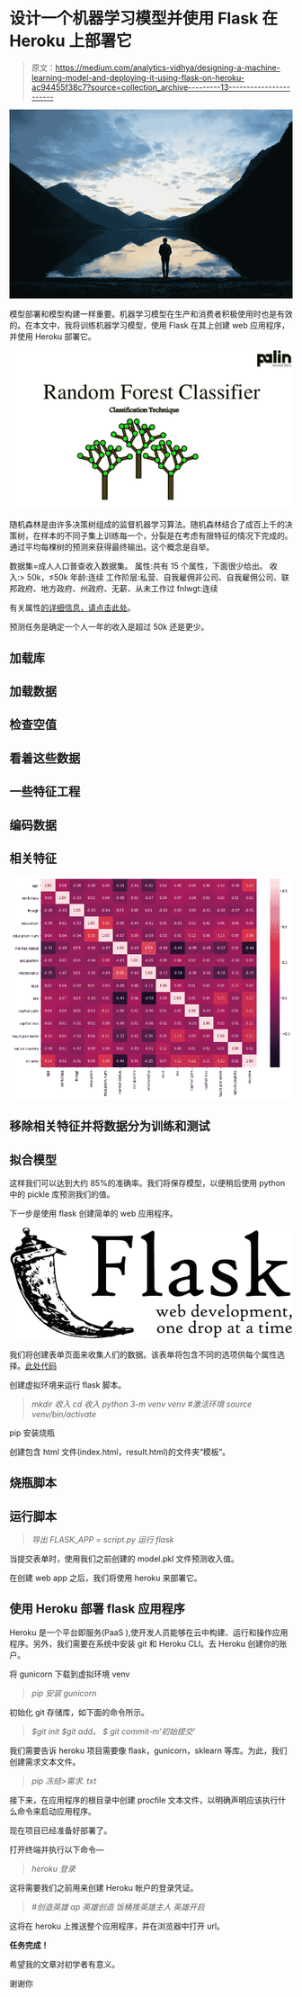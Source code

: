 # 设计一个机器学习模型并使用 Flask 在 Heroku 上部署它

> 原文：<https://medium.com/analytics-vidhya/designing-a-machine-learning-model-and-deploying-it-using-flask-on-heroku-ac94455f38c7?source=collection_archive---------13----------------------->

![](img/241343ca23f60dcedc7fdf70266615a3.png)

模型部署和模型构建一样重要。机器学习模型在生产和消费者积极使用时也是有效的。在本文中，我将训练机器学习模型，使用 Flask 在其上创建 web 应用程序，并使用 Heroku 部署它。

![](img/623a44ec7f1cadfd2a602b7296e93abc.png)

随机森林是由许多决策树组成的监督机器学习算法。随机森林结合了成百上千的决策树，在样本的不同子集上训练每一个，分裂是在考虑有限特征的情况下完成的。通过平均每棵树的预测来获得最终输出。这个概念是自举。

数据集=成人人口普查收入数据集。
属性:共有 15 个属性，下面很少给出。
收入:> 50k，≤50k
年龄:连续
工作阶层:私营、自我雇佣非公司、自我雇佣公司、联邦政府、地方政府、州政府、无薪、从未工作过
fnlwgt:连续

有关属性[的详细信息，请点击此处](https://archive.ics.uci.edu/ml/datasets/adult)。

预测任务是确定一个人一年的收入是超过 50k 还是更少。

## **加载库**

## 加载数据

## 检查空值

## 看着这些数据

## 一些特征工程

## 编码数据

## 相关特征

![](img/3105888b12dcd7f82978f8b4532c2201.png)

## 移除相关特征并将数据分为训练和测试

## 拟合模型

这样我们可以达到大约 85%的准确率。我们将保存模型，以便稍后使用 python 中的 pickle 库预测我们的值。

下一步是使用 flask 创建简单的 web 应用程序。

![](img/4f8b918c9c9c9c688eeda3ffe77175e3.png)

我们将创建表单页面来收集人们的数据。该表单将包含不同的选项供每个属性选择。[此处代码](https://github.com/nidhi988/Deploying-ML-Algo-using-Flask-on-Heroku/tree/main/templates)

创建虚拟环境来运行 flask 脚本。

> *mkdir 收入
> cd 收入
> python 3-m venv venv
> #激活环境
> source venv/bin/activate*

pip 安装烧瓶

创建包含 html 文件(index.html，result.html)的文件夹“模板”。

## 烧瓶脚本

## 运行脚本

> *导出 FLASK_APP = script.py
> 运行 flask*

当提交表单时，使用我们之前创建的 model.pkl 文件预测收入值。

在创建 web app 之后，我们将使用 heroku 来部署它。

## 使用 Heroku 部署 flask 应用程序

Heroku 是一个平台即服务(PaaS ),使开发人员能够在云中构建、运行和操作应用程序。另外，我们需要在系统中安装 git 和 Heroku CLI。去 Heroku 创建你的账户。

将 gunicorn 下载到虚拟环境 venv

> *pip 安装 gunicorn*

初始化 git 存储库，如下面的命令所示。

> *$git init
> $git add。
> $ git commit-m‘初始提交’*

我们需要告诉 heroku 项目需要像 flask，gunicorn，sklearn 等库。为此，我们创建需求文本文件。

> *pip 冻结>需求. txt*

接下来，在应用程序的根目录中创建 procfile 文本文件，以明确声明应该执行什么命令来启动应用程序。

现在项目已经准备好部署了。

打开终端并执行以下命令—

> *heroku 登录*

这将需要我们之前用来创建 Heroku 帐户的登录凭证。

> *#创造英雄 ap
> 英雄创造
> 饭桶推英雄主人
> 英雄开启*

这将在 heroku 上推送整个应用程序，并在浏览器中打开 url。

**任务完成！**

希望我的文章对初学者有意义。

谢谢你